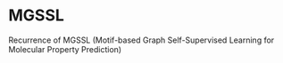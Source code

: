 # MGSSL
Recurrence of MGSSL (Motif-based Graph Self-Supervised Learning for Molecular Property Prediction)
